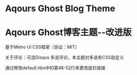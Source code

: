 # Aqours Ghost Blog Theme

# Aqours Ghost博客主题--改进版

基于Metro UI CSS框架（协议：MIT）

关于评论：可选Disqus 多说评论，本主题对多说有CSS自定义

通过修改default.hbs中的第48-52行来更改底栏链接
